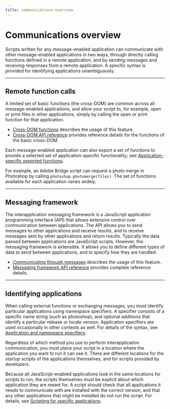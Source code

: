 ```yaml
---
title: communications-overview
---
```

# Communications overview

Scripts written for any message-enabled application can communicate with other message-enabled applications in two ways; through directly calling functions defined in a remote application, and by sending messages and receiving responses from a remote application. A specific syntax is provided for identifying applications unambiguously.

---

## Remote function calls

A limited set of basic functions (the cross-DOM) are common across all message-enabled applications, and allow your script to, for example, open or print files in other applications, simply by calling the open or print function for that application.

- [Cross-DOM functions](../cross-dom-functions) describes the usage of this feature.
- [Cross-DOM API reference](../cross-dom-functions#cross-dom-api-reference) provides reference details for the functions of the basic cross-DOM.

Each message-enabled application can also export a set of functions to provide a selected set of application-specific functionality; see [Application-specific exported functions](../cross-dom-functions#application-specific-exported-functions).

For example, an Adobe Bridge script can request a photo merge in Photoshop by calling `photoshop.photomerge(files)`. The set of functions available for each application varies widely.

---

## Messaging framework

The interapplication messaging framework is a JavaScript application programming interface (API) that allows extensive control over communication between applications. The API allows you to send messages to other applications and receive results, and to receive messages sent by other applications and return results. Typically the data passed between applications are JavaScript scripts. However, the messaging framework is extensible. It allows you to define different types of data to send between applications, and to specify how they are handled.

- [Communicating through messages](../communicating-through-messages) describes the usage of this feature.
- [Messaging framework API reference](../messaging-framework-api-reference) provides complete reference details.

---

## Identifying applications

When calling external functions or exchanging messages, you must identify particular applications using namespace specifiers. A specifier consists of a specific name string (such as photoshop), and optional additions that identify a particular release or locale version. Application specifiers are used occasionally in other contexts as well. For details of the syntax, see [Application and namespace specifiers](../application-and-namespace-specifiers).

Regardless of which method you use to perform interapplication communication, you must place your script in a location where the application you want to run it can see it. There are different locations for the startup scripts of the applications themselves, and for scripts provided by developers.

Because all JavaScript-enabled applications look in the same locations for scripts to run, the scripts themselves must be explicit about which application they are meant for. A script should check that all applications it needs to communicate with are installed with the correct version, and that any other applications that might be installed do not run the script. For details, see [Scripting for specific applications](../../introduction/scripting-for-specific-applications).
